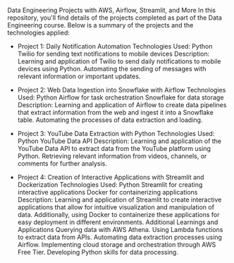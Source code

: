 Data Engineering Projects with AWS, Airflow, Streamlit, and More
In this repository, you'll find details of the projects completed as part of the Data Engineering course. Below is a summary of the projects and the technologies applied:

* Project 1: Daily Notification Automation
Technologies Used:
Python
Twilio for sending text notifications to mobile devices
Description:
Learning and application of Twilio to send daily notifications to mobile devices using Python. Automating the sending of messages with relevant information or important updates.

* Project 2: Web Data Ingestion into Snowflake with Airflow
Technologies Used:
Python
Airflow for task orchestration
Snowflake for data storage
Description:
Learning and application of Airflow to create data pipelines that extract information from the web and ingest it into a Snowflake table. Automating the processes of data extraction and loading.

* Project 3: YouTube Data Extraction with Python
Technologies Used:
Python
YouTube Data API
Description:
Learning and application of the YouTube Data API to extract data from the YouTube platform using Python. Retrieving relevant information from videos, channels, or comments for further analysis.

* Project 4: Creation of Interactive Applications with Streamlit and Dockerization
Technologies Used:
Python
Streamlit for creating interactive applications
Docker for containerizing applications
Description:
Learning and application of Streamlit to create interactive applications that allow for intuitive visualization and manipulation of data. Additionally, using Docker to containerize these applications for easy deployment in different environments.
Additional Learnings and Applications
Querying data with AWS Athena.
Using Lambda functions to extract data from APIs.
Automating data extraction processes using Airflow.
Implementing cloud storage and orchestration through AWS Free Tier.
Developing Python skills for data processing.
